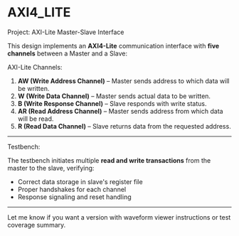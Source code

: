 # AXI4_LITE

  Project: AXI-Lite Master-Slave Interface

This design implements an **AXI4-Lite** communication interface with **five channels** between a Master and a Slave:

 AXI-Lite Channels:

1. **AW (Write Address Channel)** – Master sends address to which data will be written.
2. **W (Write Data Channel)** – Master sends actual data to be written.
3. **B (Write Response Channel)** – Slave responds with write status.
4. **AR (Read Address Channel)** – Master sends address from which data will be read.
5. **R (Read Data Channel)** – Slave returns data from the requested address.

---

 Testbench:

The testbench initiates multiple **read and write transactions** from the master to the slave, verifying:

* Correct data storage in slave's register file
* Proper handshakes for each channel
* Response signaling and reset handling

---

Let me know if you want a version with waveform viewer instructions or test coverage summary.

